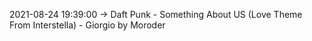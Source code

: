 2021-08-24 19:39:00 -> Daft Punk - Something About US (Love Theme From Interstella) - Giorgio by Moroder

